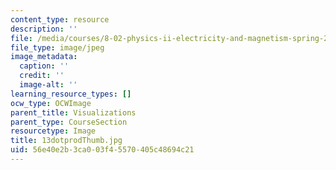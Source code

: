 ```yaml
---
content_type: resource
description: ''
file: /media/courses/8-02-physics-ii-electricity-and-magnetism-spring-2007/56e40e2b3ca003f45570405c48694c21_13dotprodThumb.jpg
file_type: image/jpeg
image_metadata:
  caption: ''
  credit: ''
  image-alt: ''
learning_resource_types: []
ocw_type: OCWImage
parent_title: Visualizations
parent_type: CourseSection
resourcetype: Image
title: 13dotprodThumb.jpg
uid: 56e40e2b-3ca0-03f4-5570-405c48694c21
---
```

